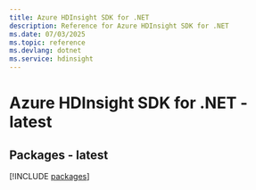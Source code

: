 ```yaml
---
title: Azure HDInsight SDK for .NET
description: Reference for Azure HDInsight SDK for .NET
ms.date: 07/03/2025
ms.topic: reference
ms.devlang: dotnet
ms.service: hdinsight
---
```

# Azure HDInsight SDK for .NET - latest
## Packages - latest
[!INCLUDE [packages](hdinsight-index.md)]